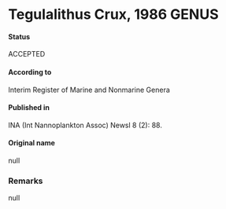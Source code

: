 Tegulalithus Crux, 1986 GENUS
=======

#### Status
ACCEPTED

#### According to
Interim Register of Marine and Nonmarine Genera

#### Published in
INA (Int Nannoplankton Assoc) Newsl 8 (2): 88.

#### Original name
null

### Remarks
null